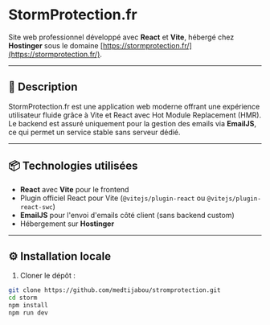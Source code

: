 # StormProtection.fr

Site web professionnel développé avec **React** et **Vite**, hébergé chez **Hostinger** sous le domaine [https://stormprotection.fr/](https://stormprotection.fr/).

---

## 🚀 Description

StormProtection.fr est une application web moderne offrant une expérience utilisateur fluide grâce à Vite et React avec Hot Module Replacement (HMR).  
Le backend est assuré uniquement pour la gestion des emails via **EmailJS**, ce qui permet un service stable sans serveur dédié.

---

## 📦 Technologies utilisées

- **React** avec **Vite** pour le frontend
- Plugin officiel React pour Vite (`@vitejs/plugin-react` ou `@vitejs/plugin-react-swc`)
- **EmailJS** pour l'envoi d'emails côté client (sans backend custom)
- Hébergement sur **Hostinger**

---

## ⚙️ Installation locale

1. Cloner le dépôt :

```bash
git clone https://github.com/medtijabou/stromprotection.git
cd storm
npm install
npm run dev

